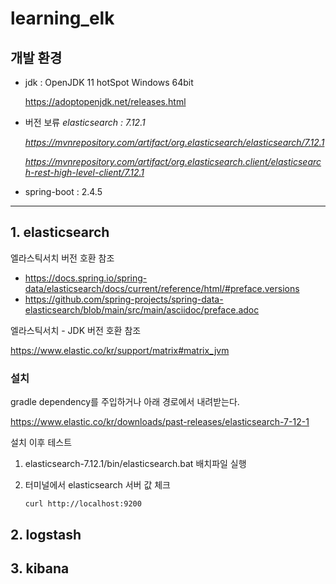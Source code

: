 # learning_elk

## 개발 환경

- jdk : OpenJDK 11 hotSpot Windows 64bit

  https://adoptopenjdk.net/releases.html

- 버전 보류 *elasticsearch : 7.12.1*

  *https://mvnrepository.com/artifact/org.elasticsearch/elasticsearch/7.12.1*
  
  *https://mvnrepository.com/artifact/org.elasticsearch.client/elasticsearch-rest-high-level-client/7.12.1*
  
- spring-boot : 2.4.5



<hr>

## 1. elasticsearch

엘라스틱서치 버전 호환 참조

- https://docs.spring.io/spring-data/elasticsearch/docs/current/reference/html/#preface.versions
- https://github.com/spring-projects/spring-data-elasticsearch/blob/main/src/main/asciidoc/preface.adoc

엘라스틱서치 - JDK 버전 호환 참조

https://www.elastic.co/kr/support/matrix#matrix_jvm



### 설치

gradle dependency를 주입하거나 아래 경로에서 내려받는다.

https://www.elastic.co/kr/downloads/past-releases/elasticsearch-7-12-1



설치 이후 테스트

1. elasticsearch-7.12.1/bin/elasticsearch.bat 배치파일 실행

2. 터미널에서 elasticsearch 서버 값 체크

   ```
   curl http://localhost:9200
   ```





## 2. logstash



## 3. kibana